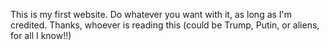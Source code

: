 This is my first website. Do whatever you want with it, as long as I'm credited. Thanks, whoever is reading this (could be Trump, Putin, or aliens, for all I know!!)
